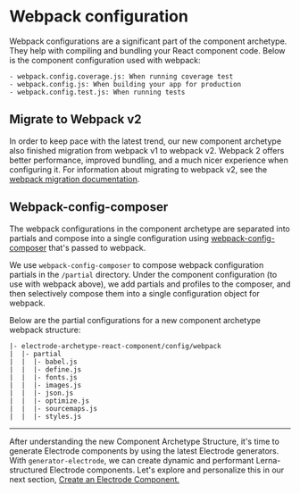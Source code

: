 # Webpack configuration

Webpack configurations are a significant part of the component archetype. They help with compiling and bundling your React component code. Below is the component configuration used with webpack:

```
- webpack.config.coverage.js: When running coverage test
- webpack.config.js: When building your app for production
- webpack.config.test.js: When running tests
```

## Migrate to Webpack v2

In order to keep pace with the latest trend, our new component archetype also finished migration from webpack v1 to webpack v2. Webpack 2 offers better performance, improved bundling, and a much nicer experience when configuring it. For information about migrating to webpack v2, see the [webpack migration documentation](https://webpack.js.org/migrate/3/).

## Webpack-config-composer

The webpack configurations in the component archetype are separated into partials and compose into a single configuration using [webpack-config-composer](https://www.npmjs.com/package/webpack-config-composer) that's passed to webpack.

We use `webpack-config-composer` to compose webpack configuration partials in the `/partial` directory. Under the component configuration (to use with webpack above), we add partials and profiles to the composer, and then selectively compose them into a single configuration object for webpack.

Below are the partial configurations for a new component archetype webpack structure:

```
|- electrode-archetype-react-component/config/webpack
|  |- partial
|  |  |- babel.js
|  |  |- define.js
|  |  |- fonts.js
|  |  |- images.js
|  |  |- json.js
|  |  |- optimize.js
|  |  |- sourcemaps.js
|  |  |- styles.js
```

---

After understanding the new Component Archetype Structure, it's time to generate Electrode components by using the latest Electrode generators. With `generator-electrode`, we can create dynamic and performant Lerna-structured Electrode components. Let's explore and personalize this in our next section, [Create an Electrode Component.](../create-a-electrode-component)
